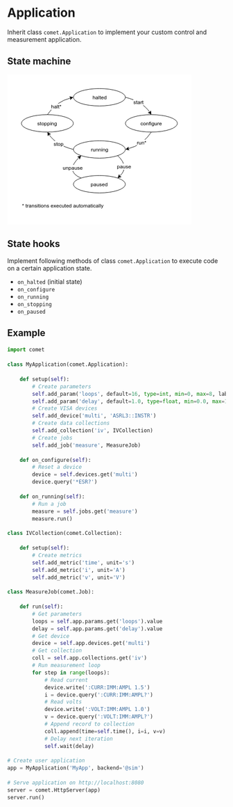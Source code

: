 # Application

Inherit class `comet.Application` to implement your custom control and measurement application.

## State machine

![application state machine](./images/app-state-machine.png "Application state machine")

## State hooks

Implement following methods of class `comet.Application` to execute code on a certain application state.

* `on_halted` (initial state)
* `on_configure`
* `on_running`
* `on_stopping`
* `on_paused`

## Example

```python
import comet

class MyApplication(comet.Application):

    def setup(self):
        # Create parameters
        self.add_param('loops', default=16, type=int, min=0, max=8, label="# of loops")
        self.add_param('delay', default=1.0, type=float, min=0.0, max=16.0, prec=2, unit='s')
        # Create VISA devices
        self.add_device('multi', 'ASRL3::INSTR')
        # Create data collections
        self.add_collection('iv', IVCollection)
        # Create jobs
        self.add_job('measure', MeasureJob)

    def on_configure(self):
        # Reset a device
        device = self.devices.get('multi')
        device.query('*ESR?')

    def on_running(self):
        # Run a job
        measure = self.jobs.get('measure')
        measure.run()

class IVCollection(comet.Collection):

    def setup(self):
        # Create metrics
        self.add_metric('time', unit='s')
        self.add_metric('i', unit='A')
        self.add_metric('v', unit='V')

class MeasureJob(comet.Job):

    def run(self):
        # Get parameters
        loops = self.app.params.get('loops').value
        delay = self.app.params.get('delay').value
        # Get device
        device = self.app.devices.get('multi')
        # Get collection
        coll = self.app.collections.get('iv')
        # Run measurement loop
        for step in range(loops):
            # Read current
            device.write(':CURR:IMM:AMPL 1.5')
            i = device.query(':CURR:IMM:AMPL?')
            # Read volts
            device.write(':VOLT:IMM:AMPL 1.0')
            v = device.query(':VOLT:IMM:AMPL?')
            # Append record to collection
            coll.append(time=self.time(), i=i, v=v)
            # Delay next iteration
            self.wait(delay)

# Create user application
app = MyApplication('MyApp', backend='@sim')

# Serve application on http://localhost:8080
server = comet.HttpServer(app)
server.run()
```
